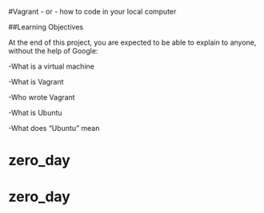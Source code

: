 #Vagrant - or - how to code in your local computer

##Learning Objectives

At the end of this project, you are expected to be able to explain to anyone, without the help of Google:

-What is a virtual machine

-What is Vagrant

-Who wrote Vagrant

-What is Ubuntu

-What does “Ubuntu” mean
# zero_day
# zero_day
